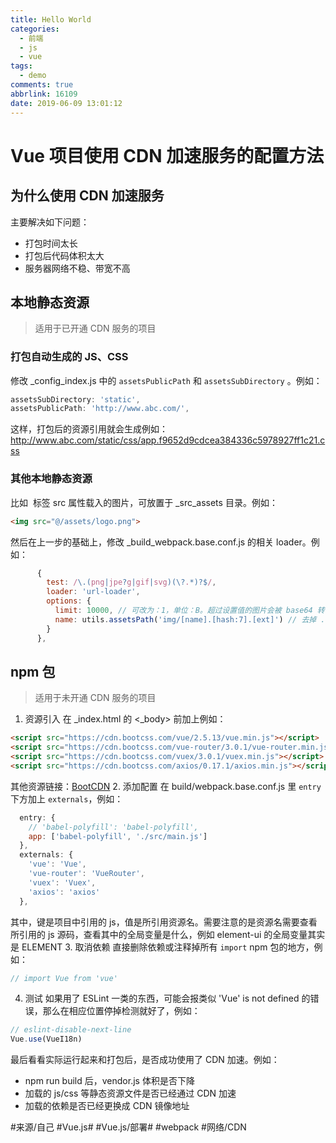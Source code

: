 ```yaml
---
title: Hello World
categories:
  - 前端
  - js
  - vue
tags:
  - demo
comments: true
abbrlink: 16109
date: 2019-06-09 13:01:12
---
```

# Vue 项目使用 CDN 加速服务的配置方法
## 为什么使用 CDN 加速服务
主要解决如下问题：
* 打包时间太长
* 打包后代码体积太大
* 服务器网络不稳、带宽不高

## 本地静态资源
> 适用于已开通 CDN 服务的项目  
### 打包自动生成的 JS、CSS
修改 _config_index.js 中的 `assetsPublicPath` 和 `assetsSubDirectory` 。例如：
``` js
assetsSubDirectory: 'static',
assetsPublicPath: 'http://www.abc.com/',
```
这样，打包后的资源引用就会生成例如：http://www.abc.com/static/css/app.f9652d9cdcea384336c5978927ff1c21.css
### 其他本地静态资源
比如 <img> 标签 src 属性载入的图片，可放置于 _src_assets 目录。例如：
``` html
<img src="@/assets/logo.png">
```
然后在上一步的基础上，修改 _build_webpack.base.conf.js 的相关 loader。例如：
``` js
      {
        test: /\.(png|jpe?g|gif|svg)(\?.*)?$/,
        loader: 'url-loader',
        options: {
          limit: 10000, // 可改为：1，单位：B。超过设置值的图片会被 base64 转码
          name: utils.assetsPath('img/[name].[hash:7].[ext]') // 去掉 .[hash:7]。这样生成的图片文件名尾部不会带有 hash 乱码，避免重新打包部署后 CDN 要重新缓存新的
        }
      },
```

## npm 包
> 适用于未开通 CDN 服务的项目  
1. 资源引入
在 _index.html 的 <_body> 前加上例如：
``` html
<script src="https://cdn.bootcss.com/vue/2.5.13/vue.min.js"></script>
<script src="https://cdn.bootcss.com/vue-router/3.0.1/vue-router.min.js"></script>
<script src="https://cdn.bootcss.com/vuex/3.0.1/vuex.min.js"></script>
<script src="https://cdn.bootcss.com/axios/0.17.1/axios.min.js"></script>
```
其他资源链接：[BootCDN](https://www.bootcdn.cn)
2. 添加配置
在 build/webpack.base.conf.js 里 `entry` 下方加上 `externals`，例如：
``` js
  entry: {
    // 'babel-polyfill': 'babel-polyfill',
    app: ['babel-polyfill', './src/main.js']
  },
  externals: {
    'vue': 'Vue',
    'vue-router': 'VueRouter',
    'vuex': 'Vuex',
    'axios': 'axios'
  },
```
其中，键是项目中引用的 js，值是所引用资源名。需要注意的是资源名需要查看所引用的 js 源码，查看其中的全局变量是什么，例如 element-ui 的全局变量其实是 ELEMENT
3. 取消依赖
直接删除依赖或注释掉所有 `import` npm 包的地方，例如：
``` js
// import Vue from 'vue'
```
4. 测试
如果用了 ESLint 一类的东西，可能会报类似 'Vue' is not defined 的错误，那么在相应位置停掉检测就好了，例如：
``` js
// eslint-disable-next-line
Vue.use(VueI18n)
```
最后看看实际运行起来和打包后，是否成功使用了 CDN 加速。例如：
* npm run build 后，vendor.js 体积是否下降
* 加载的 js/css 等静态资源文件是否已经通过 CDN 加速
* 加载的依赖是否已经更换成 CDN 镜像地址


#来源/自己 #Vue.js# #Vue.js/部署# #webpack #网络/CDN

